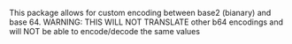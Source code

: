 This package allows for custom encoding between base2 (bianary) and base 64.
WARNING: THIS WILL NOT TRANSLATE other b64 encodings and will NOT be able to encode/decode the same values
